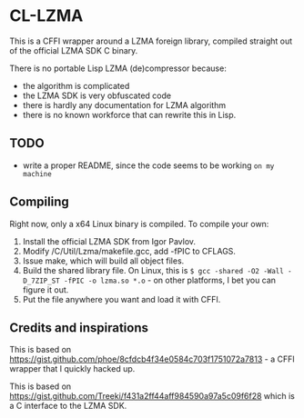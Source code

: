 # CL-LZMA

This is a CFFI wrapper around a LZMA foreign library, compiled straight out of the official LZMA SDK C binary.

There is no portable Lisp LZMA (de)compressor because:
  * the algorithm is complicated
  * the LZMA SDK is very obfuscated code
  * there is hardly any documentation for LZMA algorithm
  * there is no known workforce that can rewrite this in Lisp.

## TODO
  * write a proper README, since the code seems to be working `on my machine`

## Compiling
Right now, only a x64 Linux binary is compiled. To compile your own:
  1. Install the official LZMA SDK from Igor Pavlov.
  2. Modify /C/Util/Lzma/makefile.gcc, add -fPIC to CFLAGS.
  3. Issue make, which will build all object files.
  4. Build the shared library file. On Linux, this is `$ gcc -shared -O2 -Wall -D_7ZIP_ST -fPIC -o lzma.so *.o` - on other platforms, I bet you can figure it out.
  5. Put the file anywhere you want and load it with CFFI.

## Credits and inspirations
This is based on https://gist.github.com/phoe/8cfdcb4f34e0584c703f1751072a7813 - a CFFI wrapper that I quickly hacked up.

This is based on https://gist.github.com/Treeki/f431a2ff44aff984590a97a5c09f6f28 which is a C interface to the LZMA SDK.
